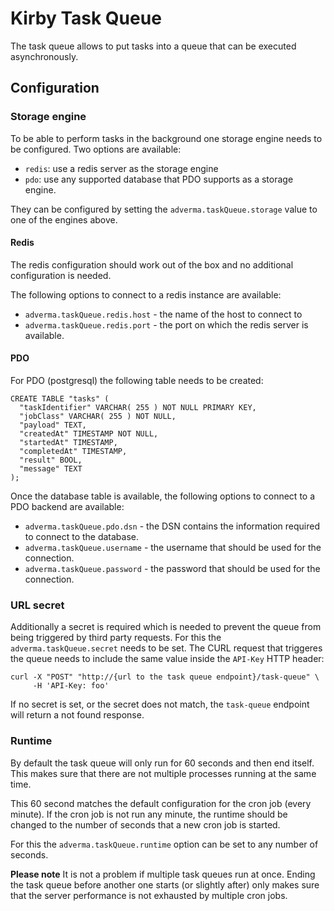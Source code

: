 # Kirby Task Queue
The task queue allows to put tasks into a queue that can be executed
asynchronously.

## Configuration
### Storage engine
To be able to perform tasks in the background one storage engine needs to be
configured. Two options are available:

- `redis`: use a redis server as the storage engine
- `pdo`: use any supported database that PDO supports as a storage engine.

They can be configured by setting the `adverma.taskQueue.storage` value to
one of the engines above.

#### Redis
The redis configuration should work out of the box and no additional
configuration is needed.

The following options to connect to a redis instance are available:

- `adverma.taskQueue.redis.host` - the name of the host to connect to
- `adverma.taskQueue.redis.port` - the port on which the redis server is available.

#### PDO
For PDO (postgresql) the following table needs to be created:

```
CREATE TABLE "tasks" (
  "taskIdentifier" VARCHAR( 255 ) NOT NULL PRIMARY KEY,
  "jobClass" VARCHAR( 255 ) NOT NULL,
  "payload" TEXT,
  "createdAt" TIMESTAMP NOT NULL,
  "startedAt" TIMESTAMP,
  "completedAt" TIMESTAMP,
  "result" BOOL,
  "message" TEXT
);
```

Once the database table is available, the following options to connect to a
PDO backend are available:

- `adverma.taskQueue.pdo.dsn` - the DSN contains the information required to connect
  to the database.
- `adverma.taskQueue.username` - the username that should be used for the connection.
- `adverma.taskQueue.password` - the password that should be used for the connection.


### URL secret
Additionally a secret is required which is needed to prevent the queue from
being triggered by third party requests.
For this the `adverma.taskQueue.secret` needs to be set.
The CURL request that triggeres the queue needs to include the same value
inside the `API-Key` HTTP header:

```
curl -X "POST" "http://{url to the task queue endpoint}/task-queue" \
     -H 'API-Key: foo'
```

If no secret is set, or the secret does not match, the `task-queue` endpoint
will return a not found response.

### Runtime
By default the task queue will only run for 60 seconds and then end itself.
This makes sure that there are not multiple processes running at the same time.

This 60 second matches the default configuration for the cron job (every minute).
If the cron job is not run any minute, the runtime should be changed to the number
of seconds that a new cron job is started.

For this the `adverma.taskQueue.runtime` option can be set to any number of
seconds.

**Please note** It is not a problem if multiple task queues run at once.
Ending the task queue before another one starts (or slightly after) only makes
sure that the server performance is not exhausted by multiple cron jobs.

